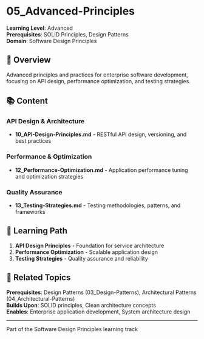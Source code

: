 # 05_Advanced-Principles

**Learning Level**: Advanced  
**Prerequisites**: SOLID Principles, Design Patterns  
**Domain**: Software Design Principles

## 📖 Overview

Advanced principles and practices for enterprise software development, focusing on API design, performance optimization, and testing strategies.

## 📚 Content

### API Design & Architecture

- **10_API-Design-Principles.md** - RESTful API design, versioning, and best practices

### Performance & Optimization  

- **12_Performance-Optimization.md** - Application performance tuning and optimization strategies

### Quality Assurance

- **13_Testing-Strategies.md** - Testing methodologies, patterns, and frameworks

## 🎯 Learning Path

1. **API Design Principles** - Foundation for service architecture
2. **Performance Optimization** - Scalable application design  
3. **Testing Strategies** - Quality assurance and reliability

## 🔗 Related Topics

**Prerequisites**: Design Patterns (03_Design-Patterns), Architectural Patterns (04_Architectural-Patterns)  
**Builds Upon**: SOLID principles, Clean architecture concepts  
**Enables**: Enterprise application development, System architecture design

---

Part of the Software Design Principles learning track
